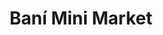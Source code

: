 ---
title: "Baní Mini Market"
url: /santiago-de-los-caballeros/bani-mini-market/
shop: comodidad
---